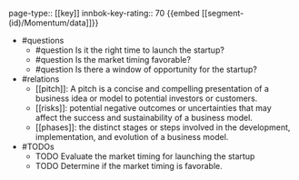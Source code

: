 page-type:: [[key]]
innbok-key-rating:: 70
{{embed [[segment-(id)/Momentum/data]]}}
- #questions
  - #question Is it the right time to launch the startup?
  - #question Is the market timing favorable?
  - #question Is there a window of opportunity for the startup?
- #relations
  - [[pitch]]: A pitch is a concise and compelling presentation of a business idea or model to potential investors or customers.
  - [[risks]]: potential negative outcomes or uncertainties that may affect the success and sustainability of a business model.
  - [[phases]]: the distinct stages or steps involved in the development, implementation, and evolution of a business model.
- #TODOs
  - TODO Evaluate the market timing for launching the startup
  - TODO  Determine if the market timing is favorable.



